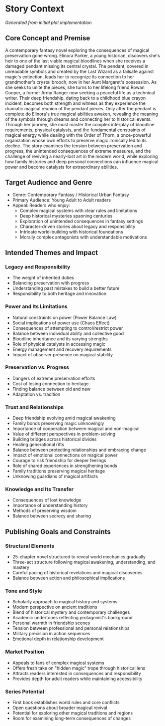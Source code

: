 # Story Context
*Generated from initial plot implementation*

## Core Concept and Premise
A contemporary fantasy novel exploring the consequences of magical preservation gone wrong. Elinora Parker, a young historian, discovers she's heir to one of the last viable magical bloodlines when she receives a damaged pendant missing its central crystal. The pendant, covered in unreadable symbols and created by the Last Wizard as a failsafe against magic's extinction, leads her to recognize its connection to her grandmother's crystal brooch, now in her Aunt Margaret's possession. As she seeks to unite the pieces, she turns to her lifelong friend Rowan Cooper, a former Army Ranger now seeking a peaceful life as a technical writer. Their deep friendship, dating back to a childhood blue crayon incident, becomes both strength and witness as they experience the dramatic magical reunion of the pendant pieces. Only after the pendant is complete do Elinora's true magical abilities awaken, revealing the meaning of the symbols through dreams and connecting her to historical events. Through her journey, she must master the complex interplay of bloodline requirements, physical catalysts, and the fundamental constraints of magical energy while dealing with the Order of Thorn, a once-powerful organization whose own efforts to preserve magic ironically led to its decline. The story examines the tension between preservation and progress, the unintended consequences of extreme measures, and the challenge of reviving a nearly-lost art in the modern world, while exploring how family histories and deep personal connections can influence magical power and become catalysts for extraordinary abilities.

## Target Audience and Genre
- Genre: Contemporary Fantasy / Historical Urban Fantasy
- Primary Audience: Young Adult to Adult readers
- Appeal: Readers who enjoy:
  - Complex magical systems with clear rules and limitations
  - Deep historical mysteries spanning centuries
  - Exploration of unintended consequences in fantasy settings
  - Character-driven stories about legacy and responsibility
  - Intricate world-building with historical foundations
  - Morally complex antagonists with understandable motivations

## Intended Themes and Impact

### Legacy and Responsibility
- The weight of inherited duties
- Balancing preservation with progress
- Understanding past mistakes to build a better future
- Responsibility to both heritage and innovation

### Power and Its Limitations
- Natural constraints on power (Power Balance Law)
- Social implications of power use (Chaos Effect)
- Consequences of attempting to control/restrict power
- Balance between individual ability and collective good
- Bloodline inheritance and its varying strengths
- Role of physical catalysts in accessing magic
- Energy management and recovery requirements
- Impact of observer presence on magical stability

### Preservation vs. Progress
- Dangers of extreme preservation efforts
- Cost of losing connection to heritage
- Finding balance between old and new
- Adaptation vs. tradition

### Trust and Relationships
- Deep friendship evolving amid magical awakening
- Family bonds preserving magic unknowingly
- Importance of cooperation between magical and non-magical
- Value of different perspectives in problem-solving
- Building bridges across historical divides
- Healing generational rifts
- Balance between protecting relationships and embracing change
- Impact of emotional connections on magical power
- Courage to risk friendship for deeper feelings
- Role of shared experiences in strengthening bonds
- Family traditions preserving magical heritage
- Unknowing guardians of magical artifacts

### Knowledge and Its Transfer
- Consequences of lost knowledge
- Importance of understanding history
- Methods of preserving wisdom
- Balance between secrecy and sharing

## Publishing Goals and Constraints

### Structural Elements
- 25-chapter novel structured to reveal world mechanics gradually
- Three-act structure following magical awakening, understanding, and mastery
- Careful pacing of historical revelations and magical discoveries
- Balance between action and philosophical implications

### Tone and Style
- Scholarly approach to magical history and systems
- Modern perspective on ancient traditions
- Blend of historical mystery and contemporary challenges
- Academic undertones reflecting protagonist's background
- Personal warmth in friendship scenes
- Tension between professional and personal relationships
- Military precision in action sequences
- Emotional depth in relationship development

### Market Position
- Appeals to fans of complex magical systems
- Offers fresh take on "hidden magic" trope through historical lens
- Attracts readers interested in consequences and responsibility
- Provides depth for adult readers while maintaining accessibility

### Series Potential
- First book establishes world rules and core conflicts
- Open questions about broader magical revival
- Potential for exploring other magical traditions and regions
- Room for examining long-term consequences of changes
